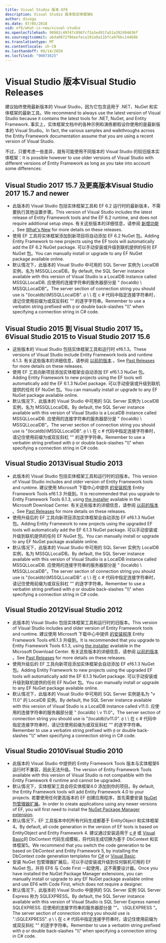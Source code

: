 ```yaml
---
title: Visual Studio 版本-EF6
description: Visual Studio 版本和实体框架6
author: divega
ms.date: 07/05/2018
uid: ef6/what-is-new/visual-studio
ms.openlocfilehash: 90982c49f47c8967cf3a3ed91fa51a392d94636f
ms.sourcegitcommit: abda0872f86eefeca191a9a11bfca976bc14468b
ms.translationtype: MT
ms.contentlocale: zh-CN
ms.lasthandoff: 09/14/2020
ms.locfileid: "90073625"
---
```

# <a name="visual-studio-releases"></a><span data-ttu-id="82841-103">Visual Studio 版本</span><span class="sxs-lookup"><span data-stu-id="82841-103">Visual Studio Releases</span></span>

<span data-ttu-id="82841-104">建议始终使用最新版本的 Visual Studio，因为它包含适用于 .NET、NuGet 和实体框架的最新工具。</span><span class="sxs-lookup"><span data-stu-id="82841-104">We recommend to always use the latest version of Visual Studio because it contains the latest tools for .NET, NuGet, and Entity Framework.</span></span>
<span data-ttu-id="82841-105">事实上，实体框架文档中的各种示例和演练都假设你使用的是最新版本的 Visual Studio。</span><span class="sxs-lookup"><span data-stu-id="82841-105">In fact, the various samples and walkthroughs across the Entity Framework documentation assume that you are using a recent version of Visual Studio.</span></span>

<span data-ttu-id="82841-106">不过，只要考虑一些差异，就有可能使用不同版本的 Visual Studio 的较旧版本实体框架：</span><span class="sxs-lookup"><span data-stu-id="82841-106">It is possible however to use older versions of Visual Studio with different versions of Entity Framework as long as you take into account some differences:</span></span>

## <a name="visual-studio-2017-157-and-newer"></a><span data-ttu-id="82841-107">Visual Studio 2017 15.7 及更高版本</span><span class="sxs-lookup"><span data-stu-id="82841-107">Visual Studio 2017 15.7 and newer</span></span>

- <span data-ttu-id="82841-108">此版本的 Visual Studio 包括实体框架工具和 EF 6.2 运行时的最新版本，不需要执行其他设置步骤。</span><span class="sxs-lookup"><span data-stu-id="82841-108">This version of Visual Studio includes the latest release of Entity Framework tools and the EF 6.2 runtime, and does not require additional setup steps.</span></span>
<span data-ttu-id="82841-109">有关这些版本的详细信息，请参阅 [新增功能](xref:ef6/what-is-new/index) 。</span><span class="sxs-lookup"><span data-stu-id="82841-109">See [What's New](xref:ef6/what-is-new/index) for more details on these releases.</span></span>
- <span data-ttu-id="82841-110">使用 EF 工具将实体框架添加到新项目将自动添加 EF 6.2 NuGet 包。</span><span class="sxs-lookup"><span data-stu-id="82841-110">Adding Entity Framework to new projects using the EF tools will automatically add the EF 6.2 NuGet package.</span></span>
<span data-ttu-id="82841-111">可以手动安装或升级到联机提供的任何 EF NuGet 包。</span><span class="sxs-lookup"><span data-stu-id="82841-111">You can manually install or upgrade to any EF NuGet package available online.</span></span>
- <span data-ttu-id="82841-112">默认情况下，此版本的 Visual Studio 中可用的 SQL Server 实例为 LocalDB 实例，名为 MSSQLLocalDB。</span><span class="sxs-lookup"><span data-stu-id="82841-112">By default, the SQL Server instance available with this version of Visual Studio is a LocalDB instance called MSSQLLocalDB.</span></span>
<span data-ttu-id="82841-113">应使用的连接字符串的服务器部分是 " (localdb) \\ MSSQLLocalDB"。</span><span class="sxs-lookup"><span data-stu-id="82841-113">The server section of connection string you should use is "(localdb)\\MSSQLLocalDB".</span></span>
<span data-ttu-id="82841-114">`@` \\ \\ 在 c # 代码中指定连接字符串时，请记住使用前缀为或双反斜杠 "" 的逐字字符串。</span><span class="sxs-lookup"><span data-stu-id="82841-114">Remember to use a verbatim string prefixed with `@` or double back-slashes "\\\\" when specifying a connection string in C# code.</span></span>  


## <a name="visual-studio-2015-to-visual-studio-2017-156"></a><span data-ttu-id="82841-115">Visual Studio 2015 到 Visual Studio 2017 15。6</span><span class="sxs-lookup"><span data-stu-id="82841-115">Visual Studio 2015 to Visual Studio 2017 15.6</span></span>

- <span data-ttu-id="82841-116">这些版本的 Visual Studio 包括实体框架工具和运行时 ef6.1.3。</span><span class="sxs-lookup"><span data-stu-id="82841-116">These versions of Visual Studio include Entity Framework tools and runtime 6.1.3.</span></span>
<span data-ttu-id="82841-117">有关这些版本的详细信息，请参阅 [以前的版本](xref:ef6/what-is-new/past-releases#ef-613) 。</span><span class="sxs-lookup"><span data-stu-id="82841-117">See [Past Releases](xref:ef6/what-is-new/past-releases#ef-613) for more details on these releases.</span></span>
- <span data-ttu-id="82841-118">使用 EF 工具向新项目添加实体框架会自动添加 EF ef6.1.3 NuGet 包。</span><span class="sxs-lookup"><span data-stu-id="82841-118">Adding Entity Framework to new projects using the EF tools will automatically add the EF 6.1.3 NuGet package.</span></span>
<span data-ttu-id="82841-119">可以手动安装或升级到联机提供的任何 EF NuGet 包。</span><span class="sxs-lookup"><span data-stu-id="82841-119">You can manually install or upgrade to any EF NuGet package available online.</span></span>
- <span data-ttu-id="82841-120">默认情况下，此版本的 Visual Studio 中可用的 SQL Server 实例为 LocalDB 实例，名为 MSSQLLocalDB。</span><span class="sxs-lookup"><span data-stu-id="82841-120">By default, the SQL Server instance available with this version of Visual Studio is a LocalDB instance called MSSQLLocalDB.</span></span>
<span data-ttu-id="82841-121">应使用的连接字符串的服务器部分是 " (localdb) \\ MSSQLLocalDB"。</span><span class="sxs-lookup"><span data-stu-id="82841-121">The server section of connection string you should use is "(localdb)\\MSSQLLocalDB".</span></span>
<span data-ttu-id="82841-122">`@` \\ \\ 在 c # 代码中指定连接字符串时，请记住使用前缀为或双反斜杠 "" 的逐字字符串。</span><span class="sxs-lookup"><span data-stu-id="82841-122">Remember to use a verbatim string prefixed with `@` or double back-slashes "\\\\" when specifying a connection string in C# code.</span></span>  


## <a name="visual-studio-2013"></a><span data-ttu-id="82841-123">Visual Studio 2013</span><span class="sxs-lookup"><span data-stu-id="82841-123">Visual Studio 2013</span></span>
- <span data-ttu-id="82841-124">此版本的 Visual Studio 包括实体框架工具和运行时的旧版本。</span><span class="sxs-lookup"><span data-stu-id="82841-124">This version of Visual Studio includes and older version of Entity Framework tools and runtime.</span></span>
<span data-ttu-id="82841-125">建议使用 Microsoft 下载中心中提供 [的安装程序](https://www.microsoft.com/download/details.aspx?id=40762) Entity Framework Tools ef6.1.3 升级到。</span><span class="sxs-lookup"><span data-stu-id="82841-125">It is recommended that you upgrade to Entity Framework Tools 6.1.3, using [the installer](https://www.microsoft.com/download/details.aspx?id=40762) available in the Microsoft Download Center.</span></span>
<span data-ttu-id="82841-126">有关这些版本的详细信息，请参阅 [以前的版本](xref:ef6/what-is-new/past-releases#ef-613) 。</span><span class="sxs-lookup"><span data-stu-id="82841-126">See [Past Releases](xref:ef6/what-is-new/past-releases#ef-613) for more details on these releases.</span></span>
- <span data-ttu-id="82841-127">使用升级后的 EF 工具向新项目添加实体框架会自动添加 EF ef6.1.3 NuGet 包。</span><span class="sxs-lookup"><span data-stu-id="82841-127">Adding Entity Framework to new projects using the upgraded EF tools will automatically add the EF 6.1.3 NuGet package.</span></span>
<span data-ttu-id="82841-128">可以手动安装或升级到联机提供的任何 EF NuGet 包。</span><span class="sxs-lookup"><span data-stu-id="82841-128">You can manually install or upgrade to any EF NuGet package available online.</span></span>
- <span data-ttu-id="82841-129">默认情况下，此版本的 Visual Studio 中可用的 SQL Server 实例为 LocalDB 实例，名为 MSSQLLocalDB。</span><span class="sxs-lookup"><span data-stu-id="82841-129">By default, the SQL Server instance available with this version of Visual Studio is a LocalDB instance called MSSQLLocalDB.</span></span>
<span data-ttu-id="82841-130">应使用的连接字符串的服务器部分是 " (localdb) \\ MSSQLLocalDB"。</span><span class="sxs-lookup"><span data-stu-id="82841-130">The server section of connection string you should use is "(localdb)\\MSSQLLocalDB".</span></span>
<span data-ttu-id="82841-131">`@` \\ \\ 在 c # 代码中指定连接字符串时，请记住使用前缀为或双反斜杠 "" 的逐字字符串。</span><span class="sxs-lookup"><span data-stu-id="82841-131">Remember to use a verbatim string prefixed with `@` or double back-slashes "\\\\" when specifying a connection string in C# code.</span></span>  

## <a name="visual-studio-2012"></a><span data-ttu-id="82841-132">Visual Studio 2012</span><span class="sxs-lookup"><span data-stu-id="82841-132">Visual Studio 2012</span></span>

- <span data-ttu-id="82841-133">此版本的 Visual Studio 包括实体框架工具和运行时的旧版本。</span><span class="sxs-lookup"><span data-stu-id="82841-133">This version of Visual Studio includes and older version of Entity Framework tools and runtime.</span></span>
<span data-ttu-id="82841-134">建议使用 Microsoft 下载中心中提供 [的安装程序](https://www.microsoft.com/download/details.aspx?id=40762) Entity Framework Tools ef6.1.3 升级到。</span><span class="sxs-lookup"><span data-stu-id="82841-134">It is recommended that you upgrade to Entity Framework Tools 6.1.3, using [the installer](https://www.microsoft.com/download/details.aspx?id=40762) available in the Microsoft Download Center.</span></span>
<span data-ttu-id="82841-135">有关这些版本的详细信息，请参阅 [以前的版本](xref:ef6/what-is-new/past-releases#ef-613) 。</span><span class="sxs-lookup"><span data-stu-id="82841-135">See [Past Releases](xref:ef6/what-is-new/past-releases#ef-613) for more details on these releases.</span></span>
- <span data-ttu-id="82841-136">使用升级后的 EF 工具向新项目添加实体框架会自动添加 EF ef6.1.3 NuGet 包。</span><span class="sxs-lookup"><span data-stu-id="82841-136">Adding Entity Framework to new projects using the upgraded EF tools will automatically add the EF 6.1.3 NuGet package.</span></span>
<span data-ttu-id="82841-137">可以手动安装或升级到联机提供的任何 EF NuGet 包。</span><span class="sxs-lookup"><span data-stu-id="82841-137">You can manually install or upgrade to any EF NuGet package available online.</span></span>
- <span data-ttu-id="82841-138">默认情况下，此版本的 Visual Studio 中可用的 SQL Server 实例是名为 "v 11.0" 的 LocalDB 实例。</span><span class="sxs-lookup"><span data-stu-id="82841-138">By default, the SQL Server instance available with this version of Visual Studio is a LocalDB instance called v11.0.</span></span>
<span data-ttu-id="82841-139">应使用的连接字符串的服务器部分是 " (localdb) \\ v 11.0"。</span><span class="sxs-lookup"><span data-stu-id="82841-139">The server section of connection string you should use is "(localdb)\\v11.0".</span></span>
<span data-ttu-id="82841-140">`@` \\ \\ 在 c # 代码中指定连接字符串时，请记住使用前缀为或双反斜杠 "" 的逐字字符串。</span><span class="sxs-lookup"><span data-stu-id="82841-140">Remember to use a verbatim string prefixed with `@` or double back-slashes "\\\\" when specifying a connection string in C# code.</span></span>  

## <a name="visual-studio-2010"></a><span data-ttu-id="82841-141">Visual Studio 2010</span><span class="sxs-lookup"><span data-stu-id="82841-141">Visual Studio 2010</span></span>

- <span data-ttu-id="82841-142">此版本的 Visual Studio 中提供的 Entity Framework Tools 版本与实体框架6运行时不兼容，因此无法升级。</span><span class="sxs-lookup"><span data-stu-id="82841-142">The version of Entity Framework Tools available with this version of Visual Studio is not compatible with the Entity Framework 6 runtime and cannot be upgraded.</span></span>
- <span data-ttu-id="82841-143">默认情况下，实体框架工具会将实体框架4.0 添加到你的项目。</span><span class="sxs-lookup"><span data-stu-id="82841-143">By default, the Entity Framework tools will add Entity Framework 4.0 to your projects.</span></span>
<span data-ttu-id="82841-144">若要使用任何更高版本的 EF 创建应用程序，首先需要安装 [NuGet 包管理器扩展](https://marketplace.visualstudio.com/items?itemName=NuGetTeam.NuGetPackageManager)。</span><span class="sxs-lookup"><span data-stu-id="82841-144">In order to create applications using any newer versions of EF, you will first need to install the [NuGet Package Manager extension](https://marketplace.visualstudio.com/items?itemName=NuGetTeam.NuGetPackageManager).</span></span>
- <span data-ttu-id="82841-145">默认情况下，EF 工具版本中的所有代码生成都基于 EntityObject 和实体框架4。</span><span class="sxs-lookup"><span data-stu-id="82841-145">By default, all code generation in the version of EF tools is based on EntityObject and Entity Framework 4.</span></span>
<span data-ttu-id="82841-146">建议通过安装适用于 [c #](https://marketplace.visualstudio.com/items?itemName=EntityFrameworkTeam.EF5xDbContextGeneratorforC) 或 [Visual Basic](https://marketplace.visualstudio.com/items?itemName=EntityFrameworkTeam.EF5xDbContextGeneratorforVBNET)的 DbContext 代码生成模板，将代码生成切换为基于 DbContext 和实体框架5。</span><span class="sxs-lookup"><span data-stu-id="82841-146">We recommend that you switch the code generation to be based on DbContext and Entity Framework 5, by installing the DbContext code generation templates for [C#](https://marketplace.visualstudio.com/items?itemName=EntityFrameworkTeam.EF5xDbContextGeneratorforC) or [Visual Basic](https://marketplace.visualstudio.com/items?itemName=EntityFrameworkTeam.EF5xDbContextGeneratorforVBNET).</span></span>
- <span data-ttu-id="82841-147">安装 NuGet 包管理器扩展后，可以手动安装或升级到任何联机可用的 EF NuGet 包，并将 EF6 与 Code First 一起使用，这不需要设计器。</span><span class="sxs-lookup"><span data-stu-id="82841-147">Once you have installed the NuGet Package Manager extensions, you can manually install or upgrade to any EF NuGet package available online and use EF6 with Code First, which does not require a designer.</span></span>
- <span data-ttu-id="82841-148">默认情况下，此版本的 Visual Studio 中提供的 SQL Server 实例 SQL Server Express 称为 SQLEXPRESS。</span><span class="sxs-lookup"><span data-stu-id="82841-148">By default, the SQL Server instance available with this version of Visual Studio is SQL Server Express named SQLEXPRESS.</span></span>
<span data-ttu-id="82841-149">应使用的连接字符串的服务器部分是 ""。 \\SQLEXPRESS "。</span><span class="sxs-lookup"><span data-stu-id="82841-149">The server section of connection string you should use is ".\\SQLEXPRESS".</span></span>
<span data-ttu-id="82841-150">`@` \\ \\ 在 c # 代码中指定连接字符串时，请记住使用前缀为或双反斜杠 "" 的逐字字符串。</span><span class="sxs-lookup"><span data-stu-id="82841-150">Remember to use a verbatim string prefixed with `@` or double back-slashes "\\\\" when specifying a connection string in C# code.</span></span>
